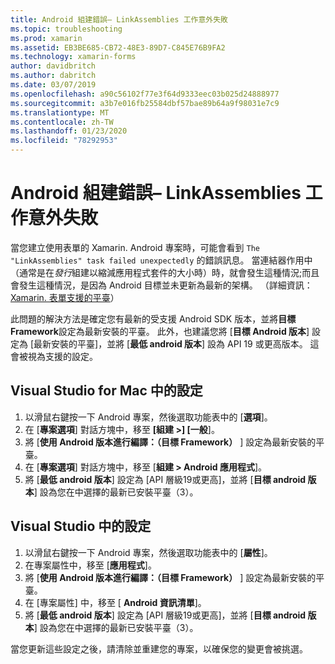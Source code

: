 ```yaml
---
title: Android 組建錯誤– LinkAssemblies 工作意外失敗
ms.topic: troubleshooting
ms.prod: xamarin
ms.assetid: EB3BE685-CB72-48E3-89D7-C845E76B9FA2
ms.technology: xamarin-forms
author: davidbritch
ms.author: dabritch
ms.date: 03/07/2019
ms.openlocfilehash: a90c56102f77e3f64d9333eec03b025d24888977
ms.sourcegitcommit: a3b7e016fb25584dbf57bae89b64a9f98031e7c9
ms.translationtype: MT
ms.contentlocale: zh-TW
ms.lasthandoff: 01/23/2020
ms.locfileid: "78292953"
---
```

# <a name="android-build-error--the-linkassemblies-task-failed-unexpectedly"></a>Android 組建錯誤– LinkAssemblies 工作意外失敗

當您建立使用表單的 Xamarin. Android 專案時，可能會看到 `The "LinkAssemblies" task failed unexpectedly` 的錯誤訊息。 當連結器作用中（通常是在*發行*組建以縮減應用程式套件的大小時）時，就會發生這種情況;而且會發生這種情況，是因為 Android 目標並未更新為最新的架構。 （詳細資訊： [Xamarin. 表單支援的平臺](~/get-started/supported-platforms.md#android-platform-support)）

此問題的解決方法是確定您有最新的受支援 Android SDK 版本，並將**目標 Framework**設定為最新安裝的平臺。 此外，也建議您將 [**目標 Android 版本**] 設定為 [最新安裝的平臺]，並將 [**最低 android 版本**] 設為 API 19 或更高版本。 這會被視為支援的設定。

## <a name="setting-in-visual-studio-for-mac"></a>Visual Studio for Mac 中的設定

1. 以滑鼠右鍵按一下 Android 專案，然後選取功能表中的 [**選項**]。
2. 在 [**專案選項**] 對話方塊中，移至 **[組建 >] [一般**]。
3. 將 [**使用 Android 版本進行編譯：（目標 Framework）** ] 設定為最新安裝的平臺。
4. 在 [**專案選項**] 對話方塊中，移至 [**組建 > Android 應用程式**]。
5. 將 [**最低 android 版本**] 設定為 [API 層級19或更高]，並將 [**目標 android 版本**] 設為您在中選擇的最新已安裝平臺（3）。

## <a name="setting-in-visual-studio"></a>Visual Studio 中的設定

1. 以滑鼠右鍵按一下 Android 專案，然後選取功能表中的 [**屬性**]。
2. 在專案屬性中，移至 [**應用程式**]。
3. 將 [**使用 Android 版本進行編譯：（目標 Framework）** ] 設定為最新安裝的平臺。
4. 在 [專案屬性] 中，移至 [ **Android 資訊清單**]。
5. 將 [**最低 android 版本**] 設定為 [API 層級19或更高]，並將 [**目標 android 版本**] 設為您在中選擇的最新已安裝平臺（3）。

當您更新這些設定之後，請清除並重建您的專案，以確保您的變更會被挑選。
